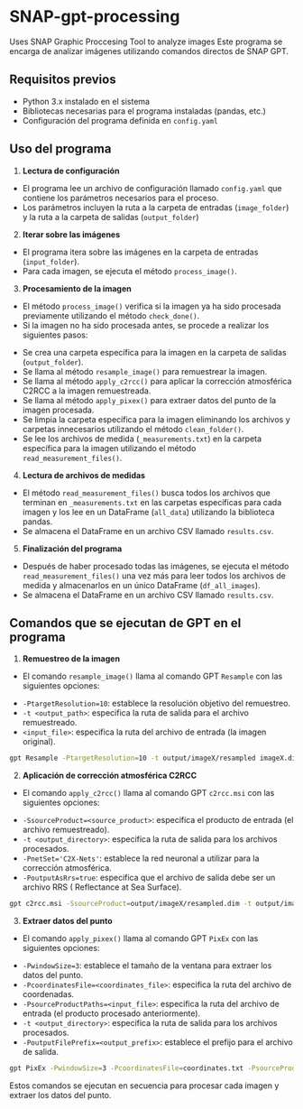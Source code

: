 # SNAP-gpt-processing
Uses SNAP Graphic Proccesing Tool to analyze images
Este programa se encarga de analizar imágenes utilizando comandos directos de SNAP GPT.

**Requisitos previos**
-------------------

* Python 3.x instalado en el sistema
* Bibliotecas necesarias para el programa instaladas (pandas, etc.)
* Configuración del programa definida en `config.yaml`

**Uso del programa**
-----------------

1. **Lectura de configuración**
 * El programa lee un archivo de configuración llamado `config.yaml` que contiene los parámetros necesarios para el proceso.
 * Los parámetros incluyen la ruta a la carpeta de entradas (`image_folder`) y la ruta a la carpeta de salidas (`output_folder`)
2. **Iterar sobre las imágenes**
 * El programa itera sobre las imágenes en la carpeta de entradas (`input_folder`).
 * Para cada imagen, se ejecuta el método `process_image()`.
3. **Procesamiento de la imagen**
 * El método `process_image()` verifica si la imagen ya ha sido procesada previamente utilizando el método `check_done()`.
 * Si la imagen no ha sido procesada antes, se procede a realizar los siguientes pasos:
 + Se crea una carpeta específica para la imagen en la carpeta de salidas (`output_folder`).
 + Se llama al método `resample_image()` para remuestrear la imagen.
 + Se llama al método `apply_c2rcc()` para aplicar la corrección atmosférica C2RCC a la imagen remuestreada.
 + Se llama al método `apply_pixex()` para extraer datos del punto de la imagen procesada.
 + Se limpia la carpeta específica para la imagen eliminando los archivos y carpetas innecesarios utilizando el método `clean_folder()`.
 + Se lee los archivos de medida (`_measurements.txt`) en la carpeta específica para la imagen utilizando el método `read_measurement_files()`.
4. **Lectura de archivos de medidas**
 * El método `read_measurement_files()` busca todos los archivos que terminan en `_measurements.txt` en las carpetas específicas para cada imagen y los lee en un DataFrame (`all_data`) utilizando la biblioteca pandas.
 * Se almacena el DataFrame en un archivo CSV llamado `results.csv`.
5. **Finalización del programa**
 * Después de haber procesado todas las imágenes, se ejecuta el método `read_measurement_files()` una vez más para leer todos los archivos de medida y almacenarlos en un único DataFrame (`df_all_images`).
 * Se almacena el DataFrame en un archivo CSV llamado `results.csv`.

**Comandos que se ejecutan de GPT en el programa**
--------------------------------------------

1. **Remuestreo de la imagen**
 * El comando `resample_image()` llama al comando GPT `Resample` con las siguientes opciones:
 + `-PtargetResolution=10`: establece la resolución objetivo del remuestreo.
 + `-t <output_path>`: especifica la ruta de salida para el archivo remuestreado.
 + `<input_file>`: especifica la ruta del archivo de entrada (la imagen original).
```bash
gpt Resample -PtargetResolution=10 -t output/imageX/resampled imageX.dim
```
2. **Aplicación de corrección atmosférica C2RCC**
 * El comando `apply_c2rcc()` llama al comando GPT `c2rcc.msi` con las siguientes opciones:
 + `-SsourceProduct=<source_product>`: especifica el producto de entrada (el archivo remuestreado).
 + `-t <output_directory>`: especifica la ruta de salida para los archivos procesados.
 + `-PnetSet='C2X-Nets'`: establece la red neuronal a utilizar para la corrección atmosférica.
 + `-PoutputAsRrs=true`: especifica que el archivo de salida debe ser un archivo RRS ( Reflectance at Sea Surface).
```bash
gpt c2rcc.msi -SsourceProduct=output/imageX/resampled.dim -t output/imageX/c2rcc.c2rcc -PnetSet='C2X-Nets' -PoutputAsRrs=true
```
3. **Extraer datos del punto**
 * El comando `apply_pixex()` llama al comando GPT `PixEx` con las siguientes opciones:
 + `-PwindowSize=3`: establece el tamaño de la ventana para extraer los datos del punto.
 + `-PcoordinatesFile=<coordinates_file>`: especifica la ruta del archivo de coordenadas.
 + `-PsourceProductPaths=<input_file>`: especifica la ruta del archivo de entrada (el producto procesado anteriormente).
 + `-t <output_directory>`: especifica la ruta de salida para los archivos procesados.
 + `-PoutputFilePrefix=<output_prefix>`: establece el prefijo para el archivo de salida.
```bash
gpt PixEx -PwindowSize=3 -PcoordinatesFile=coordinates.txt -PsourceProductPaths=output/imageX/c2rcc.c2rcc.dim -t output/imageX/pixex -PoutputFilePrefix=pixex_output
```
Estos comandos se ejecutan en secuencia para procesar cada imagen y extraer los datos del punto.